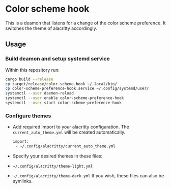 # Color scheme hook

This is a deamon that listens for a change of the color scheme preference.
It switches the theme of alacritty accordingly.

## Usage

### Build deamon and setup systemd service

Within this repository run:

```bash
cargo build --release
cp target/release/color-scheme-hook ~/.local/bin/
cp color-scheme-preference-hook.service ~/.config/systemd/user/
systemctl --user daemon-reload
systemctl --user enable color-scheme-preference-hook
systemctl --user start color-scheme-preference-hook
```

### Configure themes

* Add required import to your alacritty configuration. The `current_auto_theme.yml` will
be created automatically.

  ```bash
  import:
   - ~/.config/alacritty/current_auto_theme.yml
  ```

* Specify your desired themes in these files:
 * `~/.config/alacritty/theme-light.yml`
 * `~/.config/alacritty/theme-dark.yml`
  If you wish, these files can also be symlinks.

